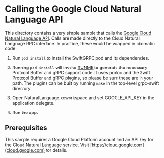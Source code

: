 # Calling the Google Cloud Natural Language API

This directory contains a very simple sample that calls the 
[Google Cloud Natural Language API](https://cloud.google.com/datastore/docs/reference/rpc/google.datastore.v1).
Calls are made directly to the Cloud Natural Language RPC interface. 
In practice, these would be wrapped in idiomatic code.

1. Run `pod install` to install the SwiftGRPC pod and its dependencies.

2. Running `pod install` will invoke [RUNME](RUNME) to generate the 
necessary Protocol Buffer and gRPC support code. It uses protoc and 
the Swift Protocol Buffer and gRPC plugins, so please be sure these 
are in your path. The plugins can be built by running `make` in the 
top-level grpc-swift directory.

3. Open NaturalLanguage.xcworkspace and set GOOGLE_API_KEY in the application delegate.

4. Run the app.

## Prerequisites

This sample requires a Google Cloud Platform account and an API key
for the Cloud Natural Language service. 
Visit [https://cloud.google.com](cloud.google.com) for details.
